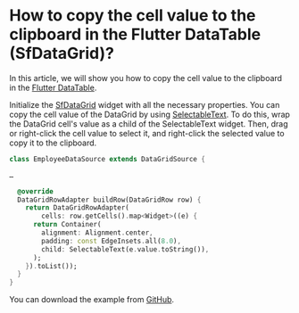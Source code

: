 # How to copy the cell value to the clipboard in the Flutter DataTable (SfDataGrid)?

In this article, we will show you how to copy the cell value to the clipboard in the [Flutter DataTable](https://www.syncfusion.com/flutter-widgets/flutter-datagrid).

Initialize the [SfDataGrid](https://pub.dev/documentation/syncfusion_flutter_datagrid/latest/datagrid/SfDataGrid-class.html) widget with all the necessary properties. You can copy the cell value of the DataGrid by using [SelectableText](https://api.flutter.dev/flutter/material/SelectableText-class.html). To do this, wrap the DataGrid cell's value as a child of the SelectableText widget. Then, drag or right-click the cell value to select it, and right-click the selected value to copy it to the clipboard.

```dart
class EmployeeDataSource extends DataGridSource {

…

  @override
  DataGridRowAdapter buildRow(DataGridRow row) {
    return DataGridRowAdapter(
        cells: row.getCells().map<Widget>((e) {
      return Container(
        alignment: Alignment.center,
        padding: const EdgeInsets.all(8.0),
        child: SelectableText(e.value.toString()),
      );
    }).toList());
  }
}
```
You can download the example from [GitHub](https://github.com/SyncfusionExamples/How-to-copy-the-cell-value-to-the-clipboard-in-the-Flutter-DataTable-SfDataGrid).